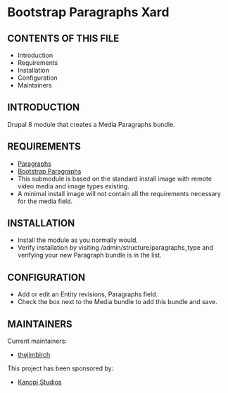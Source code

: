 # Bootstrap Paragraphs Xard

CONTENTS OF THIS FILE
---------------------

 * Introduction
 * Requirements
 * Installation
 * Configuration
 * Maintainers


INTRODUCTION
------------

Drupal 8 module that creates a Media Paragraphs bundle.


REQUIREMENTS
------------

  * [Paragraphs](https://www.drupal.org/project/paragraphs)
  * [Bootstrap Paragraphs](https://www.drupal.org/project/bootstrap_paragraphs)
  * This submodule is based on the standard install image with remote video media and image types existing.
  * A minimal install image will not contain all the requirements necessary for the media field.


INSTALLATION
------------

  * Install the module as you normally would.
  * Verify installation by visiting /admin/structure/paragraphs_type and
  verifying your new Paragraph bundle is in the list.


CONFIGURATION
-------------

  * Add or edit an Entity revisions, Paragraphs field.
  * Check the box next to the Media bundle to add this bundle and save.


MAINTAINERS
-----------

Current maintainers:
  * [thejimbirch](https://www.drupal.org/u/thejimbirch)

This project has been sponsored by:
  * [Kanopi Studios](https://www.kanopi.com)
